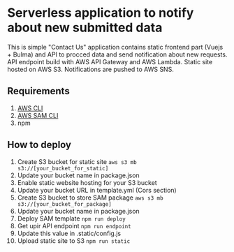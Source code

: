 # Serverless application to notify about new submitted data

This is simple "Contact Us" application contains static frontend part (Vuejs + Bulma) and API to procced data and send notification about new requests.
API endpoint build with AWS API Gateway and AWS Lambda. Static site hosted on AWS S3. Notifications are pushed to AWS SNS.

## Requirements

1. [AWS CLI](https://docs.aws.amazon.com/cli/index.html)
2. [AWS SAM CLI](https://docs.aws.amazon.com/serverless-application-model/latest/developerguide/serverless-sam-cli-install.html)
3.  npm

## How to deploy

1. Create S3 bucket for static site `aws s3 mb s3://[your_bucket_for_static]`
2. Update your bucket name in package.json
3. Enable static website hosting for your S3 bucket
4. Update your bucket URL in template.yml (Cors section)
5. Create S3 bucket to store SAM package `aws s3 mb s3://[your_bucket_for_package]`
6. Update your bucket name in package.json
7. Deploy SAM template `npm run deploy`
8. Get upir API endpoint `npm run endpoint`
9. Update this value in .static/config.js
10. Upload static site to S3 `npm run static`
